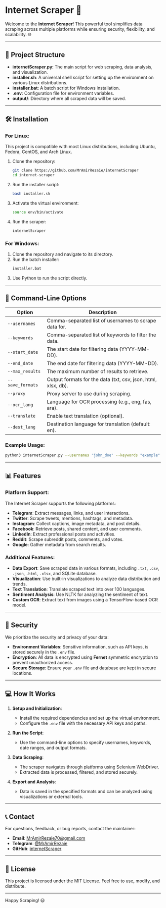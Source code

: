# Internet Scraper 🚀

Welcome to the **Internet Scraper**! This powerful tool simplifies data scraping across multiple platforms while ensuring security, flexibility, and scalability. 🌐

---

## 📂 Project Structure

- **internetScraper.py**: The main script for web scraping, data analysis, and visualization.
- **installer.sh**: A universal shell script for setting up the environment on various Linux distributions.
- **installer.bat**: A batch script for Windows installation.
- **.env**: Configuration file for environment variables.
- **output/**: Directory where all scraped data will be saved.

---

## 🛠️ Installation

### For Linux:
This project is compatible with most Linux distributions, including Ubuntu, Fedora, CentOS, and Arch Linux.

1. Clone the repository:
   ```bash
   git clone https://github.com/MrAmirRezaie/internetScraper
   cd internet-scraper
   ```

2. Run the installer script:
   ```bash
   bash installer.sh
   ```

3. Activate the virtual environment:
   ```bash
   source env/bin/activate
   ```

4. Run the scraper:
   ```bash
   internetScraper
   ```

### For Windows:
1. Clone the repository and navigate to its directory.
2. Run the batch installer:
   ```cmd
   installer.bat
   ```
3. Use Python to run the script directly.

---

## 🔧 Command-Line Options

| Option          | Description                                                                 |
|------------------|-----------------------------------------------------------------------------|
| `--usernames`    | Comma-separated list of usernames to scrape data for.                      |
| `--keywords`     | Comma-separated list of keywords to filter the data.                       |
| `--start_date`   | The start date for filtering data (YYYY-MM-DD).                            |
| `--end_date`     | The end date for filtering data (YYYY-MM-DD).                              |
| `--max_results`  | The maximum number of results to retrieve.                                 |
| `--save_formats` | Output formats for the data (txt, csv, json, html, xlsx, db).              |
| `--proxy`        | Proxy server to use during scraping.                                       |
| `--ocr_lang`     | Language for OCR processing (e.g., eng, fas, ara).                         |
| `--translate`    | Enable text translation (optional).                                        |
| `--dest_lang`    | Destination language for translation (default: en).                       |

### Example Usage:
```bash
python3 internetScraper.py --usernames "john_doe" --keywords "example" --start_date "2023-01-01" --end_date "2023-12-31" --max_results 50 --save_formats "csv,json"
```

---

## 📊 Features

### Platform Support:
The Internet Scraper supports the following platforms:
- **Telegram**: Extract messages, links, and user interactions.
- **Twitter**: Scrape tweets, mentions, hashtags, and metadata.
- **Instagram**: Collect captions, image metadata, and post details.
- **Facebook**: Retrieve posts, shared content, and user comments.
- **LinkedIn**: Extract professional posts and activities.
- **Reddit**: Scrape subreddit posts, comments, and votes.
- **Google**: Gather metadata from search results.

### Additional Features:
- **Data Export**: Save scraped data in various formats, including `.txt`, `.csv`, `.json`, `.html`, `.xlsx`, and SQLite database.
- **Visualization**: Use built-in visualizations to analyze data distribution and trends.
- **Text Translation**: Translate scraped text into over 100 languages.
- **Sentiment Analysis**: Use NLTK for analyzing the sentiment of text.
- **Custom OCR**: Extract text from images using a TensorFlow-based OCR model.

---

## 🔐 Security

We prioritize the security and privacy of your data:
- **Environment Variables**: Sensitive information, such as API keys, is stored securely in the `.env` file.
- **Encryption**: All data is encrypted using **Fernet** symmetric encryption to prevent unauthorized access.
- **Secure Storage**: Ensure your `.env` file and database are kept in secure locations.

---

## 💻 How It Works

1. **Setup and Initialization**:
   - Install the required dependencies and set up the virtual environment.
   - Configure the `.env` file with the necessary API keys and paths.

2. **Run the Script**:
   - Use the command-line options to specify usernames, keywords, date ranges, and output formats.

3. **Data Scraping**:
   - The scraper navigates through platforms using Selenium WebDriver.
   - Extracted data is processed, filtered, and stored securely.

4. **Export and Analysis**:
   - Data is saved in the specified formats and can be analyzed using visualizations or external tools.

---

## 📞 Contact

For questions, feedback, or bug reports, contact the maintainer:
- **Email**: MrAmirRezaie70@gmail.com
- **Telegram**: [@MrAmirRezaie](https://t.me/MrAmirRezaie)
- **GitHub**: [internetScraper](https://github.com/MrAmirRezaie/internetScraper)

---

## 📜 License

This project is licensed under the MIT License. Feel free to use, modify, and distribute.

---

Happy Scraping! 😃